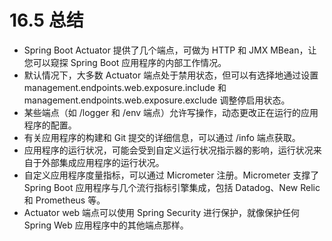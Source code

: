 # 16.5 总结

* Spring Boot Actuator 提供了几个端点，可做为 HTTP 和 JMX MBean，让您可以窥探 Spring Boot 应用程序的内部工作情况。
* 默认情况下，大多数 Actuator 端点处于禁用状态，但可以有选择地通过设置 management.endpoints.web.exposure.include 和 management.endpoints.web.exposure.exclude 调整停启用状态。
* 某些端点（如 /logger 和 /env 端点）允许写操作，动态更改正在运行的应用程序的配置。
* 有关应用程序的构建和 Git 提交的详细信息，可以通过 /info 端点获取。
* 应用程序的运行状况，可能会受到自定义运行状况指示器的影响，运行状况来自于外部集成应用程序的运行状况。
* 自定义应用程序度量指标，可以通过 Micrometer 注册。Micrometer 支撑了 Spring Boot 应用程序与几个流行指标引擎集成，包括 Datadog、New Relic 和 Prometheus 等。
* Actuator web 端点可以使用 Spring Security 进行保护，就像保护任何 Spring Web 应用程序中的其他端点那样。

